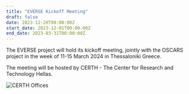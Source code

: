 ```yaml
---
title: "EVERSE Kickoff Meeting"
draft: false
date: 2023-12-20T00:00:00Z
start_date: 2023-12-01T00:00:00Z
end_date: 2023-03-31T00:00:00Z
---
```


The EVERSE project will hold its kickoff meeting, jointly with the OSCARS project in the week of 11-15 March 2024 in Thessaloniki Greece.

The meeting will be hosted by CERTH - The Center for Research and Technology Hellas.

![CERTH Offices](/images/locations/certh-building.jpeg)
